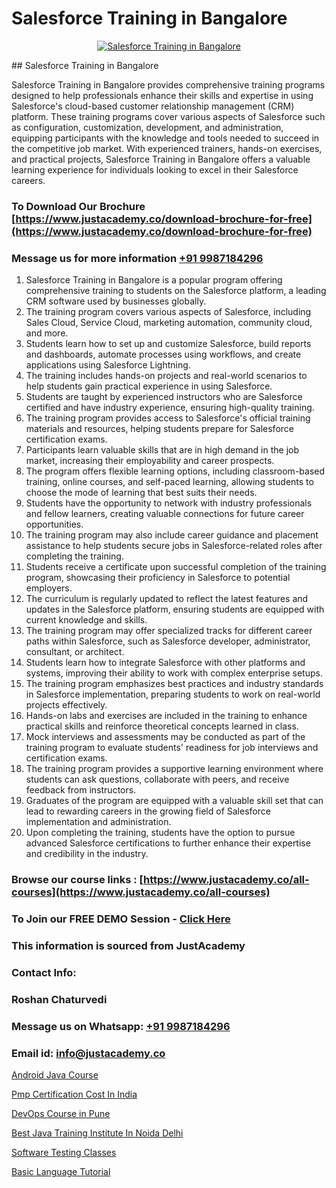 # Salesforce Training in Bangalore

<p align="center">
  <a href="https://justacademy.co/course-detail/salesforce-training">
    <img src="https://justacademy.co/storage2/course_image/1709973792_course_image.webp" alt="Salesforce Training in Bangalore">
  </a>
</p>
## Salesforce Training in Bangalore

Salesforce Training in Bangalore provides comprehensive training programs designed to help professionals enhance their skills and expertise in using Salesforce's cloud-based customer relationship management (CRM) platform. These training programs cover various aspects of Salesforce such as configuration, customization, development, and administration, equipping participants with the knowledge and tools needed to succeed in the competitive job market. With experienced trainers, hands-on exercises, and practical projects, Salesforce Training in Bangalore offers a valuable learning experience for individuals looking to excel in their Salesforce careers.
### To Download Our Brochure [https://www.justacademy.co/download-brochure-for-free](https://www.justacademy.co/download-brochure-for-free)
### Message us for more information [+91 9987184296](https://api.whatsapp.com/send?phone=919987184296)
1) Salesforce Training in Bangalore is a popular program offering comprehensive training to students on the Salesforce platform, a leading CRM software used by businesses globally.
2) The training program covers various aspects of Salesforce, including Sales Cloud, Service Cloud, marketing automation, community cloud, and more.
3) Students learn how to set up and customize Salesforce, build reports and dashboards, automate processes using workflows, and create applications using Salesforce Lightning.
4) The training includes hands-on projects and real-world scenarios to help students gain practical experience in using Salesforce.
5) Students are taught by experienced instructors who are Salesforce certified and have industry experience, ensuring high-quality training.
6) The training program provides access to Salesforce's official training materials and resources, helping students prepare for Salesforce certification exams.
7) Participants learn valuable skills that are in high demand in the job market, increasing their employability and career prospects.
8) The program offers flexible learning options, including classroom-based training, online courses, and self-paced learning, allowing students to choose the mode of learning that best suits their needs.
9) Students have the opportunity to network with industry professionals and fellow learners, creating valuable connections for future career opportunities.
10) The training program may also include career guidance and placement assistance to help students secure jobs in Salesforce-related roles after completing the training.
11) Students receive a certificate upon successful completion of the training program, showcasing their proficiency in Salesforce to potential employers.
12) The curriculum is regularly updated to reflect the latest features and updates in the Salesforce platform, ensuring students are equipped with current knowledge and skills.
13) The training program may offer specialized tracks for different career paths within Salesforce, such as Salesforce developer, administrator, consultant, or architect.
14) Students learn how to integrate Salesforce with other platforms and systems, improving their ability to work with complex enterprise setups.
15) The training program emphasizes best practices and industry standards in Salesforce implementation, preparing students to work on real-world projects effectively.
16) Hands-on labs and exercises are included in the training to enhance practical skills and reinforce theoretical concepts learned in class.
17) Mock interviews and assessments may be conducted as part of the training program to evaluate students' readiness for job interviews and certification exams.
18) The training program provides a supportive learning environment where students can ask questions, collaborate with peers, and receive feedback from instructors.
19) Graduates of the program are equipped with a valuable skill set that can lead to rewarding careers in the growing field of Salesforce implementation and administration.
20) Upon completing the training, students have the option to pursue advanced Salesforce certifications to further enhance their expertise and credibility in the industry.

### Browse our course links : [https://www.justacademy.co/all-courses](https://www.justacademy.co/all-courses) 
### To Join our FREE DEMO Session - [Click Here](https://www.justacademy.co/register-for-course-demo)


### This information is sourced from JustAcademy
### Contact Info:
### Roshan Chaturvedi
### Message us on Whatsapp: [+91 9987184296](https://api.whatsapp.com/send?phone=919987184296)
### Email id: [info@justacademy.co](mailto:info@justacademy.co)
                
[Android Java Course](https://www.linkedin.com/pulse/android-java-course-justacademy-pune-ibkcc/)

[Pmp Certification Cost In India](https://www.linkedin.com/pulse/pmp-certification-cost-india-justacademy-san-jose-yubbf?trackingId=huiSiWWWcyp7rhtGE6fInA%3D%3D&lipi=urn%3Ali%3Apage%3Ad_flagship3_company_admin%3BNvzTf3fnQO%2BVBqBGA8b0%2Bw%3D%3D)

[DevOps Course in Pune](https://medium.com/@prempja40/devops-course-in-pune-9f584eba9cab)

[Best Java Training Institute In Noida Delhi](https://medium.com/@mistersumit961/best-java-training-institute-in-noida-delhi-0916cf4d1e58)

[Software Testing Classes](https://justacademyin.github.io/justacademy/software-testing-classes)

[Basic Language Tutorial](https://justacademyin.github.io/justacademy/basic-language-tutorial)

